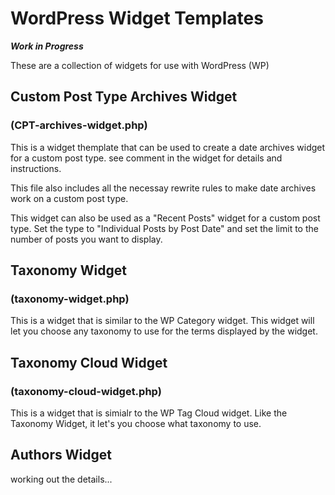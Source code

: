 # WordPress Widget Templates

***Work in Progress***

These are a collection of widgets for use with WordPress (WP)

## Custom Post Type Archives Widget
### (CPT-archives-widget.php)

This is a widget themplate that can be used to create a date archives widget for a custom post type.
see comment in the widget for details and instructions.

This file also includes all the necessay rewrite rules to make date archives work
on a custom post type.

This widget can also be used as a "Recent Posts" widget for a custom post type. Set the type to
"Individual Posts by Post Date" and set the limit to the number of posts you want to display.

## Taxonomy Widget
### (taxonomy-widget.php)

This is a widget that is similar to the WP Category widget. This widget will let you choose any taxonomy
to use for the terms displayed by the widget.

## Taxonomy Cloud Widget
### (taxonomy-cloud-widget.php)

This is a widget that is simialr to the WP Tag Cloud widget. Like the Taxonomy Widget, it let's you
choose what taxonomy to use.

## Authors Widget

working out the details...